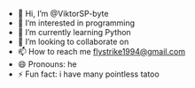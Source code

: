 - 👋 Hi, I’m @ViktorSP-byte
- 👀 I’m interested in programming
- 🌱 I’m currently learning Python
- 💞️ I’m looking to collaborate on 
- 📫 How to reach me flystrike1994@gmail.com
- 😄 Pronouns: he
- ⚡ Fun fact: i have many pointless tatoo

<!---
ViktorSP-byte/ViktorSP-byte is a ✨ special ✨ repository because its `README.md` (this file) appears on your GitHub profile.
You can click the Preview link to take a look at your changes.
--->
